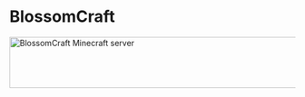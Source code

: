 # BlossomCraft
<a href="https://minecraftservers.org/server/599626" target="_blank"><img src="https://status.minecraftservers.org/classic/599626.png" alt="BlossomCraft Minecraft server" width="540" height="90" /></a>
